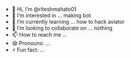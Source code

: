 - 👋 Hi, I’m @riteshmahato01
- 👀 I’m interested in ... making bot 
- 🌱 I’m currently learning ... how to hack aviator 
- 💞️ I’m looking to collaborate on ... nothing 
- 📫 How to reach me ...
- 😄 Pronouns: ...
- ⚡ Fun fact: ...

<!---
riteshmahato01/riteshmahato01 is a ✨ special ✨ repository because its `README.md` (this file) appears on your GitHub profile.
You can click the Preview link to take a look at your changes.
--->
